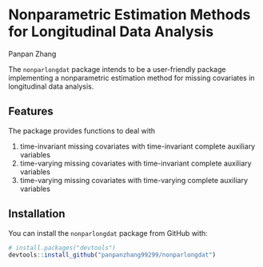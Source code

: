 Nonparametric Estimation Methods for Longitudinal Data Analysis
================
Panpan Zhang

The $\mathtt{nonparlongdat}$ package intends to be a user-friendly
package implementing a nonparametric estimation method for missing
covariates in longitudinal data analysis.

## Features

The package provides functions to deal with

1.  time-invariant missing covariates with time-invariant complete
    auxiliary variables
2.  time-varying missing covariates with time-invariant complete
    auxiliary variables
3.  time-varying missing covariates with time-varying complete auxiliary
    variables

## Installation

You can install the $\mathtt{nonparlongdat}$ package from GitHub with:

``` r
# install.packages("devtools")
devtools::install_github("panpanzhang99299/nonparlongdat")
```
